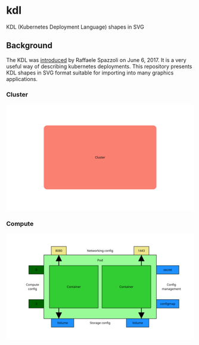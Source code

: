 # kdl

KDL (Kubernetes Deployment Language) shapes in SVG

## Background

The KDL was [introduced](https://www.redhat.com/en/blog/kdl-notation-kubernetes-app-deploy) by Raffaele Spazzoli on June 6, 2017. It is a very useful way of describing kubernetes deployments. This repository presents KDL shapes in SVG format suitable for importing into many graphics applications.

### Cluster

![cluster](shapes/cluster.svg)

### Compute

![compute](shapes/compute.svg)
